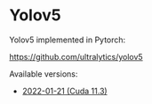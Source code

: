 # Yolov5

Yolov5 implemented in Pytorch:

https://github.com/ultralytics/yolov5

Available versions:

* [2022-01-21 (Cuda 11.3)](2022-01-21_cuda11.3)
